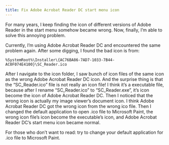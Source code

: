 ```yaml
---
title: Fix Adobe Acrobat Reader DC start menu icon
---
```


For many years, I keep finding the icon of different versions of Adobe Reader in the start menu somehow became wrong.
Now, finally, I’m able to solve this annoying problem.

Currently, I’m using Adobe Acrobat Reader DC and encountered the same problem again. After some digging, I found the bad
icon is from:

    %SystemRoot%\Installer\{AC76BA86-7AD7-1033-7B44-AC0F074E4100}\SC_Reader.ico

After I navigate to the icon folder, I saw bunch of icon files of the same icon as the wrong Adobe Acrobat Reader DC
icon. And the surprise thing is that the “SC_Reader.ico” file is not really an icon file! I think it’s a executable
file, because after I rename “SC_Reader.ico” to “SC_Reader.exe”, it’s icon become the icon of Adobe Acrobat Reader DC.
Then I noticed that the wrong icon is actually my image viewer’s document icon. I think Adobe Acrobat Reader DC got the
wrong icon from the wrong ico file. Then I changed the default application to open .ico file to Microsoft Paint, the
wrong icon file’s icon become the executable’s icon, and Adobe Acrobat Reader DC’s start menu icon became normal.

For those who don’t want to read: try to change your default application for .ico file to Microsoft Paint.
